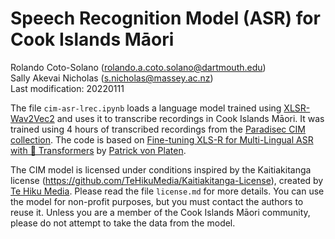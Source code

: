 # Speech Recognition Model (ASR) for Cook Islands Māori
Rolando Coto-Solano (rolando.a.coto.solano@dartmouth.edu)<br>
Sally Akevai Nicholas (s.nicholas@massey.ac.nz)<br>
Last modification: 20220111

The file `cim-asr-lrec.ipynb` loads a language model trained using [XLSR-Wav2Vec2](https://huggingface.co/docs/transformers/model_doc/xlsr_wav2vec2) and uses it to transcribe recordings in Cook Islands Māori. It was trained using 4 hours of transcribed recordings from the [Paradisec CIM collection](https://catalog.paradisec.org.au/collections/SN1). The code is based on [Fine-tuning XLS-R for Multi-Lingual ASR with 🤗 Transformers](https://huggingface.co/blog/fine-tune-xlsr-wav2vec2) by [Patrick von Platen](https://huggingface.co/patrickvonplaten).

The CIM model is licensed under conditions inspired by the Kaitiakitanga license (https://github.com/TeHikuMedia/Kaitiakitanga-License), created by [Te Hiku Media](https://tehiku.nz/). Please read the file `license.md` for more details. You can use the model for non-profit purposes, but you must contact the authors to reuse it. Unless you are a member of the Cook Islands Māori community, please do not attempt to take the data from the model.
